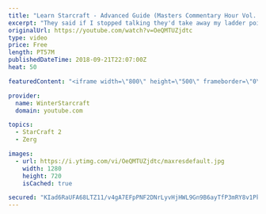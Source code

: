 ```yaml
---
title: "Learn Starcraft - Advanced Guide (Masters Commentary Hour Vol. 1)"
excerpt: "They said if I stopped talking they'd take away my ladder points. Next one I upload will have more terran/toss blame RNGesus."
originalUrl: https://youtube.com/watch?v=OeQMTUZjdtc
type: video
price: Free
length: PT57M
publishedDateTime: 2018-09-21T22:07:00Z
heat: 50

featuredContent: "<iframe width=\"800\" height=\"500\" frameborder=\"0\" src=\"https://www.youtube.com/embed/OeQMTUZjdtc\" allow=\"accelerometer; autoplay; encrypted-media; gyroscope; picture-in-picture\" allowfullscreen></iframe>"

provider:
  name: WinterStarcraft
  domain: youtube.com

topics:
  - StarCraft 2
  - Zerg

images:
  - url: https://i.ytimg.com/vi/OeQMTUZjdtc/maxresdefault.jpg
    width: 1280
    height: 720
    isCached: true

secured: "KIad6RaUFA68LTZ11/v4gA7EFpPNF2DNrLyvHjHWL9Gn9B6ayTfP3mRY8v1Pk+oJXtRQtZ5R5mOqYNo59vTK6pKYG3nEKlffFIJD33osyeygGe3Qi7ETmFYV2MzCKPMF8W4zqWiw6i6AIC1UvXRQNG6D+RNmMmaj4Oz+VbSo+hDn6Dpj89eDuRKDghJKbCTYEwjPyzCjYVp4bGpfxLar3eeOyuXjtVDfa826llYkv0HGGmCX9YaX1C18CeU84BjGeoUcyVb6gKMFkWY0iFl3aPNj/EFUqz+l4U4cLi1ydWpwxcxZS/2YJmnO4gtQsE0q5kNjkhcYHInEUD9TEMuzfzf4yI0ULdPT1L3kD5T+T55QaQv5lA/Pvkt9KnzB4c+gFXyrxnBjLxE9BzqtZa1aWJJGjNvwITEu+H7I1o4mB9Y=;sA0AsSj9v8HT1eNmrgqWvg=="
---
```


